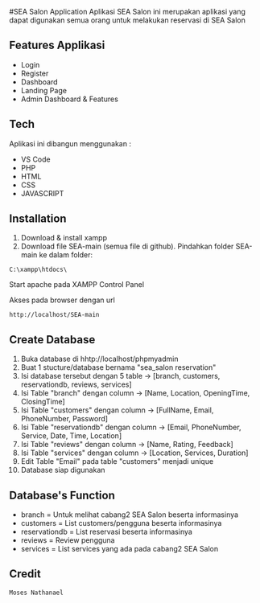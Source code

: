 #SEA Salon Application
Aplikasi SEA Salon ini merupakan aplikasi yang dapat digunakan semua orang untuk melakukan reservasi di SEA Salon 

## Features Applikasi 
- Login
- Register
- Dashboard
- Landing Page
- Admin Dashboard & Features

## Tech 
Aplikasi ini dibangun menggunakan :
- VS Code
- PHP
- HTML
- CSS
- JAVASCRIPT


## Installation 
1. Download & install xampp
2. Download file SEA-main (semua file di github).
Pindahkan folder SEA-main ke dalam folder:

```
C:\xampp\htdocs\
```

Start apache pada XAMPP Control Panel 

Akses pada browser dengan url 

```
http://localhost/SEA-main
```

## Create Database 
1. Buka database di hhtp://localhost/phpmyadmin
2. Buat 1 stucture/database bernama "sea_salon reservation"
3. Isi database tersebut dengan 5 table -> [branch, customers, reservationdb, reviews, services]
4. Isi Table "branch" dengan column -> [Name, Location, OpeningTime, ClosingTime]
5. Isi Table "customers" dengan column -> [FullName, Email, PhoneNumber, Password]
6. Isi Table "reservationdb" dengan column -> [Email, PhoneNumber, Service, Date, Time, Location]
7. Isi Table "reviews" dengan column -> [Name, Rating, Feedback]
8. Isi Table "services" dengan column -> [Location, Services, Duration]
9. Edit Table "Email" pada table "customers" menjadi unique
10. Database siap digunakan

## Database's Function 
- branch = Untuk melihat cabang2 SEA Salon beserta informasinya
- customers = List customers/pengguna beserta informasinya
- reservationdb = List reservasi beserta informasinya
- reviews = Review pengguna
- services = List services yang ada pada cabang2 SEA Salon

## Credit 
```
Moses Nathanael 
```

